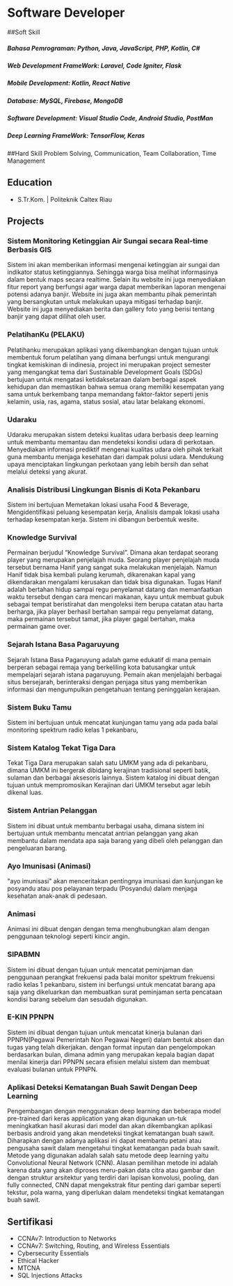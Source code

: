 # Software Developer

##Soft Skill
##### Bahasa Pemrograman: Python, Java, JavaScript, PHP, Kotlin, C#
##### Web Development FrameWork: Laravel, Code Igniter, Flask
##### Mobile Development: Kotlin, React Native
##### Database: MySQL, Firebase, MongoDB
##### Software Development: Visual Studio Code, Android Studio, PostMan
##### Deep Learning FrameWork: TensorFlow, Keras

##Hard Skill
Problem Solving, Communication, Team Collaboration, Time Management
## Education
- S.Tr.Kom. | Politeknik Caltex Riau 						       		

## Projects
### Sistem Monitoring Ketinggian Air Sungai secara Real-time Berbasis GIS

Sistem ini akan memberikan informasi mengenai ketinggian air sungai dan indikator status ketinggiannya. Sehingga warga bisa melihat informasinya dalam bentuk maps secara realtime. Selain itu website ini juga menyediakan fitur report yang berfungsi agar warga dapat memberikan laporan mengenai potensi adanya banjir. Website ini juga akan membantu pihak pemerintah yang bersangkutan untuk melakukan upaya mitigasi terhadap banjir. Website ini juga menyediakan berita dan gallery foto yang berisi tentang banjir yang dapat dilihat oleh user.


### PelatihanKu (PELAKU)

Pelatihanku merupakan aplikasi yang dikembangkan dengan tujuan untuk membentuk forum pelatihan yang dimana berfungsi untuk mengurangi tingkat kemiskinan di indinesia, project ini merupakan project semester yang mengangkat tema dari Sustainable Development Goals (SDGs) bertujuan untuk mengatasi ketidaksetaraan dalam berbagai aspek kehidupan dan memastikan bahwa semua orang memiliki kesempatan yang sama untuk berkembang tanpa memandang faktor-faktor seperti jenis kelamin, usia, ras, agama, status sosial, atau latar belakang ekonomi.


### Udaraku

Udaraku merupakan sistem deteksi kualitas udara berbasis deep learning untuk membantu memantau dan mendeteksi kondisi udara di perkotaan. Menyediakan informasi prediktif mengenai kualitas udara oleh pihak terkait guna membantu menjaga kesehatan dari dampak polusi udara. Mendukung upaya menciptakan lingkungan perkotaan yang lebih bersih dan sehat melalui deteksi yang
akurat.


### Analisis Distribusi Lingkungan Bisnis di Kota Pekanbaru

Sistem ini bertujuan Memetakan lokasi usaha Food & Beverage, Mengidentifikasi peluang kesempatan kerja, Analisis dampak lokasi usaha terhadap kesempatan kerja. Sistem ini dibangun berbentuk wesite.


### Knowledge Survival

Permainan berjudul “Knowledge Survival”. Dimana akan terdapat seorang player yang merupakan penjelajah muda. Seorang player penjelajah muda tersebut bernama Hanif yang sangat suka melakukan menjelajah. Namun Hanif tidak bisa kembali pulang kerumah, dikarenakan kapal yang dikendarakan mengalami kerusakan dan tidak bisa digunakan. Tugas Hanif adalah bertahan hidup sampai regu penyelamat datang dan memanfaatkan waktu tersebut dengan cara mencari makanan, kayu untuk membuat gubuk sebagai tempat beristirahat dan mengoleksi item berupa catatan atau harta berharga, jika player berhasil bertahan sampai regu penyelamat datang, maka permainan tersebut tamat, jika player gagal bertahan, maka permainan game over.


### Sejarah Istana Basa Pagaruyung
Sejarah Istana Basa Pagaruyung adalah game edukatif di mana pemain berperan sebagai remaja yang berkeliling kota batusangkar untuk mempelajari sejarah istana pagaruyung. Pemain akan menjelajahi berbagai situs bersejarah, berinteraksi dengan penjaga situs yang memberikan informasi dan mengumpulkan pengetahuan tentang peninggalan kerajaan. 


### Sistem Buku Tamu
Sistem ini bertujuan untuk mencatat kunjungan tamu yang ada pada balai monitoring spektrum radio kelas 1 pekanbaru,


### Sistem Katalog Tekat Tiga Dara

Tekat Tiga Dara merupakan salah satu UMKM yang ada di pekanbaru, dimana UMKM ini bergerak dibidang kerajinan tradisional seperti batik, sulaman dan berbagai aksesoris lainnya. Sistem katalog ini dibuat dengan tujuan untuk mempromosikan Kerajinan dari UMKM tersebut agar lebih dikenal luas.


### Sistem Antrian Pelanggan

Sistem ini dibuat untuk membantu berbagai usaha, dimana sistem ini bertujuan untuk membantu mencatat antrian pelanggan yang akan membantu dalam mendata apa saja barang yang dibeli oleh pelanggan dan pengeluaran barang.


### Ayo Imunisasi (Animasi)

"ayo imunisasi" akan menceritakan pentingnya imunisasi dan  kunjungan ke posyandu atau pos pelayanan terpadu (Posyandu) dalam menjaga kesehatan anak-anak di pedesaan.


### Animasi

Animasi ini dibuat dengan dengan tema menghubungkan alam dengan penggunaan teknologi seperti kincir angin.


### SIPABMN

Sistem ini dibuat dengan tujuan untuk mencatat peminjaman dan penggunaan perangkat frekuensi pada balai monitor spektrum frekuensi radio kelas 1 pekanbaru, sistem ini berfungsi untuk mencatat barang apa saja yang dikeluarkan dan membuatkan surat peminjaman serta pencataan kondisi barang sebelum dan sesudah digunakan.


### E-KIN PPNPN

Sistem ini dibuat dengan tujuan untuk mencatat kinerja bulanan dari PPNPN(Pegawai Pemerintah Non Pegawai Negeri) dalam bentuk absen dan tugas yang telah dikerjakan. dengan format inputan dan pengelompokan berdasarkan bulan, dimana admin yang merupakan kepala bagian dapat menilai kinerja dari PPNPN secara efisien melalui sistem dan membuat evaluasi bulanan untuk PPNPN. 


### Aplikasi Deteksi Kematangan Buah Sawit Dengan Deep Learning

Pengembangan dengan menggunakan deep learning dan beberapa model pre-trained dari keras application yang akan digunakan un-tuk meningkatkan hasil akurasi dari model dan akan dikembangkan aplikasi berbasis android yang akan mendeteksi tingkat kematangan buah sawit. Diharapkan dengan adanya aplikasi ini dapat membantu petani atau pengusaha sawit dalam mengetahui tingkat kematangan pada buah sawit. Metode yang digunakan adalah salah satu metode deep learning yaitu Convolutional Neural Network (CNN). Alasan pemilihan metode ini adalah karena data yang akan diproses meru-pakan data citra atau gambar dan dengan struktur arsitektur yang terdiri dari lapisan konvolusi, pooling, dan fully connected, CNN dapat mengekstrak fitur penting dari gambar seperti tekstur, pola warna, yang diperlukan dalam mendeteksi tingkat kematangan buah sawit.

## Sertifikasi
- CCNAv7: Introduction to Networks
- CCNAv7: Switching, Routing, and Wireless Essentials
- Cybersecurity Essentials
- Ethical Hacker
- MTCNA
- SQL Injections Attacks





